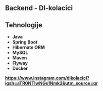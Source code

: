 ## Backend - DI-kolacici

## Tehnologije

- **Java**
- **Spring Boot**
- **Hibernate ORM**
- **MySQL**
- **Maven**
- **Flyway**
- **Docker**

**https://www.instagram.com/dikolacici?igsh=aTR0NTlwNGs1Nmk2&utm_source=qr**


